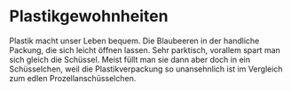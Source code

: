 # Plastikgewohnheiten

Plastik macht unser Leben bequem. Die Blaubeeren in der handliche Packung, die sich leicht öffnen lassen. Sehr parktisch, 
vorallem spart man sich gleich die Schüssel. Meist füllt man sie dann aber doch in ein Schüsselchen, weil die Plastikverpackung so unansehnlich ist
im Vergleich zum edlen Prozellanschüsselchen.